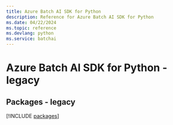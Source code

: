 ```yaml
---
title: Azure Batch AI SDK for Python
description: Reference for Azure Batch AI SDK for Python
ms.date: 04/22/2024
ms.topic: reference
ms.devlang: python
ms.service: batchai
---
```

# Azure Batch AI SDK for Python - legacy
## Packages - legacy
[!INCLUDE [packages](batch-ai-index.md)]